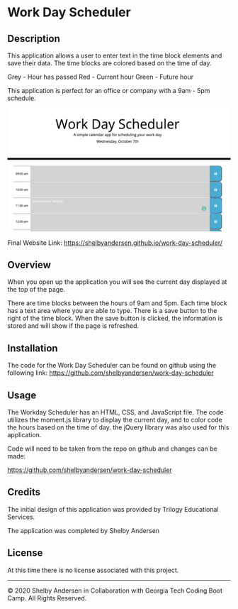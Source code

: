 # Work Day Scheduler

## Description

This application allows a user to enter text in the time block elements and save their data. The time blocks are colored based on the time of day.

Grey - Hour has passed
Red - Current hour
Green - Future hour

This application is perfect for an office or company with a 9am - 5pm schedule.

![Work Day Scheduler](./assets/workday-scheduler-app.png)

Final Website Link: https://shelbyandersen.github.io/work-day-scheduler/

## Overview

When you open up the application you will see the current day displayed at the top of the page.

There are time blocks between the hours of 9am and 5pm. Each time block has a text area where you are able to type. There is a save button to the right of the time block. When the save button is clicked, the information is stored and will show if the page is refreshed.

## Installation

The code for the Work Day Scheduler can be found on github using the following link:
https://github.com/shelbyandersen/work-day-scheduler

## Usage

The Workday Scheduler has an HTML, CSS, and JavaScript file. The code utilizes the moment.js library to display the current day, and to color code the hours based on the time of day. the jQuery library was also used for this application.

Code will need to be taken from the repo on github and changes can be made:

https://github.com/shelbyandersen/work-day-scheduler

## Credits

The initial design of this application was provided by Trilogy Educational Services.

The application was completed by Shelby Andersen

## License

At this time there is no license associated with this project.

---

© 2020 Shelby Andersen in Collaboration with Georgia Tech Coding Boot Camp. All Rights Reserved.
